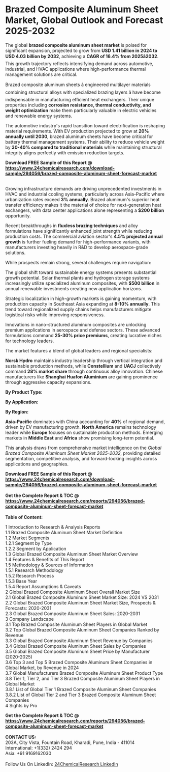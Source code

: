 <h1>Brazed Composite Aluminum Sheet Market, Global Outlook and Forecast 2025-2032</h1><p>The global <strong>brazed composite aluminum sheet market</strong> is poised for significant expansion, projected to grow from <strong>USD 1.41 billion in 2024 to USD 4.03 billion by 2032</strong>, achieving a <strong>CAGR of 16.4% from 2025â2032</strong>. This growth trajectory reflects intensifying demand across automotive, industrial, and HVAC applications where high-performance thermal management solutions are critical.</p><p>Brazed composite aluminum sheets â engineered multilayer materials combining structural alloys with specialized brazing layers â have become indispensable in manufacturing efficient heat exchangers. Their unique properties including <strong>corrosion resistance, thermal conductivity, and weight optimization</strong> make them particularly valuable in electric vehicles and renewable energy systems.</p><p>The automotive industry's rapid transition toward electrification is reshaping material requirements. With EV production projected to grow at <strong>20% annually until 2030</strong>, brazed aluminum sheets have become critical for battery thermal management systems. Their ability to reduce vehicle weight by <strong>30-40% compared to traditional materials</strong> while maintaining structural integrity aligns perfectly with emission reduction targets.</p><div><b>Download FREE Sample of this Report @ 
            <a href="https://www.24chemicalresearch.com/download-sample/294056/brazed-composite-aluminum-sheet-forecast-market">
            https://www.24chemicalresearch.com/download-sample/294056/brazed-composite-aluminum-sheet-forecast-market</a></b></div><br><p>Growing infrastructure demands are driving unprecedented investments in HVAC and industrial cooling systems, particularly across Asia-Pacific where urbanization rates exceed <strong>3% annually</strong>. Brazed aluminum's superior heat transfer efficiency makes it the material of choice for next-generation heat exchangers, with data center applications alone representing a <strong>$200 billion</strong> opportunity.</p><p>Recent breakthroughs in <strong>fluxless brazing techniques</strong> and alloy formulations have significantly enhanced joint strength while reducing production costs. The commercial aviation sector's <strong>4.5% projected annual growth</strong> is further fueling demand for high-performance variants, with manufacturers investing heavily in R&amp;D to develop aerospace-grade solutions.</p><p>While prospects remain strong, several challenges require navigation:</p><p>The global shift toward sustainable energy systems presents substantial growth potential. Solar thermal plants and hydrogen storage systems increasingly utilize specialized aluminum composites, with <strong>$500 billion</strong> in annual renewable investments creating new application horizons.</p><p>Strategic localization in high-growth markets is gaining momentum, with production capacity in Southeast Asia expanding at <strong>8-10% annually</strong>. This trend toward regionalized supply chains helps manufacturers mitigate logistical risks while improving responsiveness.</p><p>Innovations in nano-structured aluminum composites are unlocking premium applications in aerospace and defense sectors. These advanced formulations command <strong>25-30% price premiums</strong>, creating lucrative niches for technology leaders.</p><p>The market features a blend of global leaders and regional specialists:</p><p><strong>Norsk Hydro</strong> maintains industry leadership through vertical integration and sustainable production methods, while <strong>Constellium</strong> and <strong>UACJ</strong> collectively command <strong>28% market share</strong> through continuous alloy innovation. Chinese manufacturers like <strong>Shanghai Huafon Aluminium</strong> are gaining prominence through aggressive capacity expansions.</p><p><strong>By Product Type:</strong></p><p><strong>By Application:</strong></p><p><strong>By Region:</strong></p><p><strong>Asia-Pacific</strong> dominates with China accounting for <strong>40%</strong> of regional demand, driven by EV manufacturing growth. <strong>North America</strong> remains technology leader while <strong>Europe</strong> focuses on sustainable production methods. Emerging markets in <strong>Middle East</strong> and <strong>Africa</strong> show promising long-term potential.</p><p>This analysis draws from comprehensive market intelligence on the <em>Global Brazed Composite Aluminum Sheet Market 2025-2032</em>, providing detailed segmentation, competitive analysis, and forward-looking insights across applications and geographies.</p><div><b>Download FREE Sample of this Report @ 
            <a href="https://www.24chemicalresearch.com/download-sample/294056/brazed-composite-aluminum-sheet-forecast-market">
            https://www.24chemicalresearch.com/download-sample/294056/brazed-composite-aluminum-sheet-forecast-market</a></b></div><br><div><b>Get the Complete Report & TOC @ 
            <a href="https://www.24chemicalresearch.com/reports/294056/brazed-composite-aluminum-sheet-forecast-market">
            https://www.24chemicalresearch.com/reports/294056/brazed-composite-aluminum-sheet-forecast-market</a></b></div><br>
            <b>Table of Content:</b><p>1 Introduction to Research & Analysis Reports<br />
 1.1 Brazed Composite Aluminum Sheet Market Definition<br />
 1.2 Market Segments<br />
 1.2.1 Segment by Type<br />
 1.2.2 Segment by Application<br />
 1.3 Global Brazed Composite Aluminum Sheet Market Overview<br />
 1.4 Features & Benefits of This Report<br />
 1.5 Methodology & Sources of Information<br />
 1.5.1 Research Methodology<br />
 1.5.2 Research Process<br />
 1.5.3 Base Year<br />
 1.5.4 Report Assumptions & Caveats<br />
2 Global Brazed Composite Aluminum Sheet Overall Market Size<br />
 2.1 Global Brazed Composite Aluminum Sheet Market Size: 2024 VS 2031<br />
 2.2 Global Brazed Composite Aluminum Sheet Market Size, Prospects & Forecasts: 2020-2031<br />
 2.3 Global Brazed Composite Aluminum Sheet Sales: 2020-2031<br />
3 Company Landscape<br />
 3.1 Top Brazed Composite Aluminum Sheet Players in Global Market<br />
 3.2 Top Global Brazed Composite Aluminum Sheet Companies Ranked by Revenue<br />
 3.3 Global Brazed Composite Aluminum Sheet Revenue by Companies<br />
 3.4 Global Brazed Composite Aluminum Sheet Sales by Companies<br />
 3.5 Global Brazed Composite Aluminum Sheet Price by Manufacturer (2020-2025)<br />
 3.6 Top 3 and Top 5 Brazed Composite Aluminum Sheet Companies in Global Market, by Revenue in 2024<br />
 3.7 Global Manufacturers Brazed Composite Aluminum Sheet Product Type<br />
 3.8 Tier 1, Tier 2, and Tier 3 Brazed Composite Aluminum Sheet Players in Global Market<br />
 3.8.1 List of Global Tier 1 Brazed Composite Aluminum Sheet Companies<br />
 3.8.2 List of Global Tier 2 and Tier 3 Brazed Composite Aluminum Sheet Companies<br />
4 Sights by Pro</p><div><b>Get the Complete Report & TOC @ 
            <a href="https://www.24chemicalresearch.com/reports/294056/brazed-composite-aluminum-sheet-forecast-market">
            https://www.24chemicalresearch.com/reports/294056/brazed-composite-aluminum-sheet-forecast-market</a></b></div><br><b>CONTACT US:</b><br>
            203A, City Vista, Fountain Road, Kharadi, Pune, India - 411014<br>
            International: +1(332) 2424 294<br>
            Asia: +91 9169162030 <br><br>
            Follow Us On LinkedIn: <a href="https://www.linkedin.com/company/24chemicalresearch/">24ChemicalResearch LinkedIn</a>